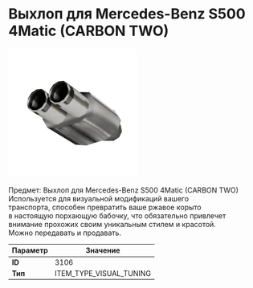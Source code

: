 # Выхлоп для Mercedes-Benz S500 4Matic (CARBON TWO)

![Item Image](../img/3106.webp?raw=true)

Предмет: Выхлоп для Mercedes-Benz S500 4Matic (CARBON TWO)<br>Используется для визуальной модификаций вашего<br>транспорта, способен превратить ваше ржавое корыто<br>в настоящую порхающую бабочку, что обязательно привлечет<br>внимание прохожих своим уникальным стилем и красотой.<br>Можно передавать и продавать.


| Параметр | Значение |
|----------|----------|
| **ID** | 3106 |
| **Тип** | ITEM_TYPE_VISUAL_TUNING |

